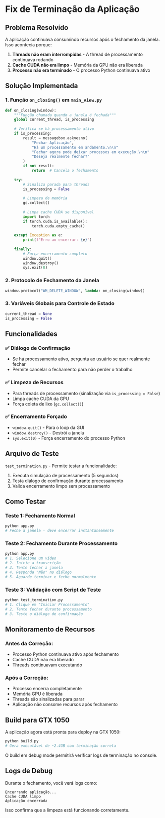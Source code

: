 # Fix de Terminação da Aplicação

## Problema Resolvido

A aplicação continuava consumindo recursos após o fechamento da janela. Isso acontecia porque:

1. **Threads não eram interrompidas** - A thread de processamento continuava rodando
2. **Cache CUDA não era limpo** - Memória da GPU não era liberada
3. **Processo não era terminado** - O processo Python continuava ativo

## Solução Implementada

### 1. Função `on_closing()` em `main_view.py`

```python
def on_closing(window):
    """Função chamada quando a janela é fechada"""
    global current_thread, is_processing
    
    # Verifica se há processamento ativo
    if is_processing:
        result = messagebox.askyesno(
            "Fechar Aplicação", 
            "Há um processamento em andamento.\n\n"
            "Fechar agora pode deixar processos em execução.\n\n"
            "Deseja realmente fechar?"
        )
        if not result:
            return  # Cancela o fechamento
    
    try:
        # Sinaliza parada para threads
        is_processing = False
        
        # Limpeza de memória
        gc.collect()
        
        # Limpa cache CUDA se disponível
        import torch
        if torch.cuda.is_available():
            torch.cuda.empty_cache()
        
    except Exception as e:
        print(f"Erro ao encerrar: {e}")
    
    finally:
        # Força encerramento completo
        window.quit()
        window.destroy()
        sys.exit(0)
```

### 2. Protocolo de Fechamento da Janela

```python
window.protocol("WM_DELETE_WINDOW", lambda: on_closing(window))
```

### 3. Variáveis Globais para Controle de Estado

```python
current_thread = None
is_processing = False
```

## Funcionalidades

### ✅ Diálogo de Confirmação
- Se há processamento ativo, pergunta ao usuário se quer realmente fechar
- Permite cancelar o fechamento para não perder o trabalho

### ✅ Limpeza de Recursos
- Para threads de processamento (sinalização via `is_processing = False`)
- Limpa cache CUDA da GPU
- Força coleta de lixo (`gc.collect()`)

### ✅ Encerramento Forçado
- `window.quit()` - Para o loop da GUI
- `window.destroy()` - Destrói a janela
- `sys.exit(0)` - Força encerramento do processo Python

## Arquivo de Teste

`test_termination.py` - Permite testar a funcionalidade:

1. Executa simulação de processamento (5 segundos)
2. Testa diálogo de confirmação durante processamento
3. Valida encerramento limpo sem processamento

## Como Testar

### Teste 1: Fechamento Normal
```bash
python app.py
# Feche a janela - deve encerrar instantaneamente
```

### Teste 2: Fechamento Durante Processamento
```bash
python app.py
# 1. Selecione um vídeo
# 2. Inicie a transcrição
# 3. Tente fechar a janela
# 4. Responda "Não" no diálogo
# 5. Aguarde terminar e feche normalmente
```

### Teste 3: Validação com Script de Teste
```bash
python test_termination.py
# 1. Clique em "Iniciar Processamento"
# 2. Tente fechar durante processamento
# 3. Teste o diálogo de confirmação
```

## Monitoramento de Recursos

### Antes da Correção:
- Processo Python continuava ativo após fechamento
- Cache CUDA não era liberado
- Threads continuavam executando

### Após a Correção:
- Processo encerra completamente
- Memória GPU é liberada
- Threads são sinalizadas para parar
- Aplicação não consome recursos após fechamento

## Build para GTX 1050

A aplicação agora está pronta para deploy na GTX 1050:

```bash
python build.py
# Gera executável de ~2.4GB com terminação correta
```

O build em debug mode permitirá verificar logs de terminação no console.

## Logs de Debug

Durante o fechamento, você verá logs como:
```
Encerrando aplicação...
Cache CUDA limpo
Aplicação encerrada
```

Isso confirma que a limpeza está funcionando corretamente.
